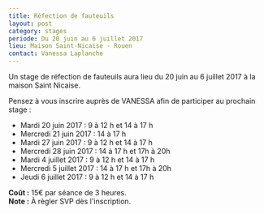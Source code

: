 ```yaml
---
title: Réfection de fauteuils
layout: post
category: stages
periode: Du 20 juin au 6 juillet 2017
lieu: Maison Saint-Nicaise - Rouen
contact: Vanessa Laplanche
---
```


Un stage de réfection de fauteuils aura lieu du 20 juin au 6 juillet 2017 à la maison Saint Nicaise.

Pensez à vous inscrire auprès de VANESSA afin de participer au prochain stage : 
  * Mardi 20 juin 2017 : 9 à 12 h et 14 à 17 h
  * Mercredi 21 juin 2017 : 14 à 17 h
  * Mardi 27 juin 2017 : 9 à 12 h et 14 à 17 h
  * Mercredi 28 juin 2017 : 14 à 17 h et 17h à 20h
  * Mardi 4 juillet 2017 : 9 à 12 h et 14 à 17 h
  * Mercredi 5 juillet 2017 : 14 à 17 h et 17h à 20h
  * Jeudi 6 juillet 2017 : 9 à 12 h et 14 à 17 h

**Coût :** 15€ par séance de 3 heures.  
**Note :**  À règler SVP dès l'inscription.